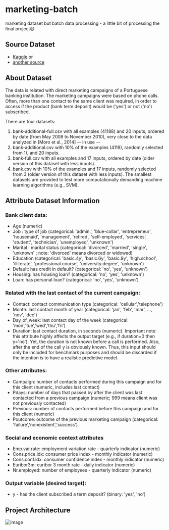 # marketing-batch
marketing dataset but batch data processing - a little bit of processing the final project😄

## Source Dataset
- [Kaggle](https://www.kaggle.com/datasets/henriqueyamahata/bank-marketing) or
- [another source](https://archive.ics.uci.edu/dataset/222/bank+marketing)

## About Dataset
The data is related with direct marketing campaigns of a Portuguese banking institution. The marketing campaigns were based on phone calls. Often, more than one contact to the same client was required, in order to access if the product (bank term deposit) would be ('yes') or not ('no') subscribed. 

There are four datasets: 
1) bank-additional-full.csv with all examples (41188) and 20 inputs, ordered by date (from May 2008 to November 2010), very close to the data analyzed in [Moro et al., 2014] -- in use --
2) bank-additional.csv with 10% of the examples (4119), randomly selected from 1), and 20 inputs.
3) bank-full.csv with all examples and 17 inputs, ordered by date (older version of this dataset with less inputs). 
4) bank.csv with 10% of the examples and 17 inputs, randomly selected from 3 (older version of this dataset with less inputs). 
The smallest datasets are provided to test more computationally demanding machine learning algorithms (e.g., SVM).

## Attribute Dataset Information
### Bank client data:
- Age (numeric)
- Job : type of job (categorical: 'admin.', 'blue-collar', 'entrepreneur', 'housemaid', 'management', 'retired', 'self-employed', 'services', 'student', 'technician', 'unemployed', 'unknown')
- Marital : marital status (categorical: 'divorced', 'married', 'single', 'unknown' ; note: 'divorced' means divorced or widowed)
- Education (categorical: 'basic.4y', 'basic.6y', 'basic.9y', 'high.school', 'illiterate', 'professional.course', 'university.degree', 'unknown')
- Default: has credit in default? (categorical: 'no', 'yes', 'unknown')
- Housing: has housing loan? (categorical: 'no', 'yes', 'unknown')
- Loan: has personal loan? (categorical: 'no', 'yes', 'unknown')

### Related with the last contact of the current campaign:
- Contact: contact communication type (categorical: 'cellular','telephone')
- Month: last contact month of year (categorical: 'jan', 'feb', 'mar', …, 'nov', 'dec')
- Day_of_week: last contact day of the week (categorical: 'mon','tue','wed','thu','fri')
- Duration: last contact duration, in seconds (numeric). Important note: this attribute highly affects the output target (e.g., if
duration=0 then y='no'). Yet, the duration is not known before a call is performed. Also, after the end of the call y is obviously known.
Thus, this input should only be included for benchmark purposes and should be discarded if the intention is to have a realistic
predictive model.

### Other attributes:
- Campaign: number of contacts performed during this campaign and for this client (numeric, includes last contact)
- Pdays: number of days that passed by after the client was last contacted from a previous campaign (numeric; 999 means client was not previously contacted)
- Previous: number of contacts performed before this campaign and for this client (numeric)
- Poutcome: outcome of the previous marketing campaign (categorical: 'failure','nonexistent','success')

### Social and economic context attributes
- Emp.var.rate: employment variation rate - quarterly indicator (numeric)
- Cons.price.idx: consumer price index - monthly indicator (numeric)
- Cons.conf.idx: consumer confidence index - monthly indicator (numeric)
- Euribor3m: euribor 3 month rate - daily indicator (numeric)
- Nr.employed: number of employees - quarterly indicator (numeric)

### Output variable (desired target):
- y - has the client subscribed a term deposit? (binary: 'yes', 'no')


## Project Architecture
![image](https://github.com/meilisaayu/marketing-batch/assets/64299327/0456c6af-ea07-43f5-8475-c2d928fc0310)



